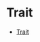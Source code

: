 # Trait

<!--ts-->
* [Trait](#trait)

<!-- Created by https://github.com/ekalinin/github-markdown-toc -->
<!-- Added by: runner, at: Wed Oct 19 09:31:52 UTC 2022 -->

<!--te-->






